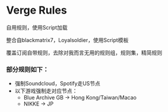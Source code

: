 # Verge Rules
自用规则，使用Script加载

整合自blackmatrix7，Loyalsoldier，使用Script模板

覆盖订阅自带规则，去除对我而言无用的规则组，规则集，精简规则

### 部分规则如下：
- 强制Soundcloud，Spotify走US节点
- 以下游戏强制走对应节点：
    - Blue Archive GB -> Hong Kong/Taiwan/Macao
    - NIKKE -> JP